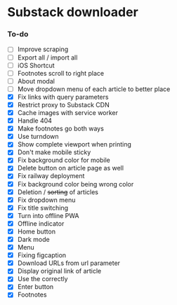 # Substack downloader

### To-do

- [ ] Improve scraping
- [ ] Export all / import all
- [ ] iOS Shortcut
- [ ] Footnotes scroll to right place
- [ ] About modal
- [ ] Move dropdown menu of each article to better place
- [x] Fix links with query parameters
- [x] Restrict proxy to Substack CDN
- [x] Cache images with service worker
- [x] Handle 404
- [x] Make footnotes go both ways
- [x] Use turndown
- [x] Show complete viewport when printing
- [x] Don't make mobile sticky
- [x] Fix background color for mobile
- [x] Delete button on article page as well
- [x] Fix railway deployment
- [x] Fix background color being wrong color
- [x] Deletion / ~~sorting~~ of articles
- [x] Fix dropdown menu
- [x] Fix title switching
- [x] Turn into offline PWA
- [x] Offline indicator
- [x] Home button
- [x] Dark mode
- [x] Menu
- [x] Fixing figcaption
- [x] Download URLs from url parameter
- [x] Display original link of article
- [x] Use the <Avatar /> correctly
- [x] Enter button
- [x] Footnotes
